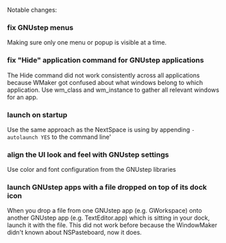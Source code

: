 Notable changes:

### fix GNUstep menus

Making sure only one menu or popup is visible at a time.

### fix "Hide" application command for GNUstep applications

The Hide command did not work consistently across all applications because WMaker got confused about what windows belong to which application. 
Use wm_class and wm_instance to gather all relevant windows for an app.

### launch on startup

Use the same approach as the NextSpace is using by appending `-autolaunch YES` to the command line'

### align the UI look and feel with GNUstep settings

Use color and font configuration from the GNUstep libraries

### launch GNUstep apps with a file dropped on top of its dock icon

When you drop a file from one GNUstep app (e.g. GWorkspace) onto another GNUstep app (e.g. TextEditor.app) which is sitting in your dock, launch it with the file. This did not work before because the WindowMaker didn't known about NSPasteboard, now it does.


